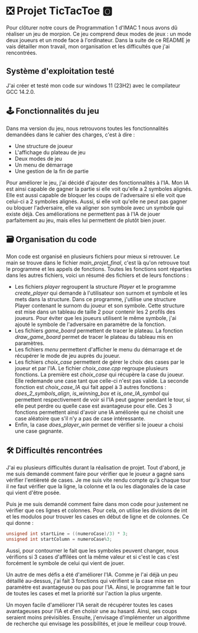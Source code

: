 # ❎ Projet TicTacToe 🅾️
Pour clôturer notre cours de Programmation 1 d'IMAC 1 nous avons dû réaliser un jeu de morpion. Ce jeu comprend deux modes de jeux : un mode deux joueurs et un mode face à l'ordinateur. Dans la suite de ce README je vais détailler mon travail, mon organisation et les difficultés que j'ai rencontrées. 

## Système d'exploitation testé
J'ai créer et testé mon code sur windows 11 (23H2) avec le compilateur GCC 14.2.0.

## 🕹️ Fonctionnalités du jeu 
Dans ma version du jeu, nous retrouvons toutes les fonctionnalités demandées dans le cahier des charges, c'est à dire :
- Une structure de joueur
- L'affichage du plateau de jeu
- Deux modes de jeu
- Un menu de démarrage
- Une gestion de la fin de partie

Pour améliorer le jeu, j'ai décidé d'ajouter des fonctionnalités à l'IA. Mon IA est ainsi capable de gagner la partie si elle voit qu'elle a 2 symboles alignés. Elle est aussi capable de bloquer les coups de l'adversaire si elle voit que celui-ci a 2 symboles alignés. Aussi, si elle voit qu'elle ne peut pas gagner ou bloquer l'adversaire, elle va aligner son symbole avec un symbole qui existe déjà.
Ces améliorations ne permettent pas à l'IA de jouer parfaitement au jeu, mais elles lui permettent de plutôt bien jouer. 

## 🗃️ Organisation du code
Mon code est organisé en plusieurs fichiers pour mieux si retrouver. Le main se trouve dans le fichier *main_projet_final*, c'est là qu'on retrouve tout le programme et les appels de fonctions. Toutes les fonctions sont réparties dans les autres fichiers, voici un résumé des fichiers et de leurs fonctions : 
- Les fichiers *player* regroupent la structure *Player* et le programme *create_player* qui demande à l'utilisateur son surnom et symbole et les mets dans la structure. Dans ce programme, j'utilise une structure Player contenant le surnom du joueur et son symbole. Cette structure est mise dans un tableau de taille 2 pour contenir les 2 profils des joueurs. Pour éviter que les joueurs utilisent le même symbole, j'ai ajouté le symbole de l'adversaire en paramètre de la fonction.
- Les fichiers *game_board* permettent de tracer le plateau. La fonction *draw_game_board* permet de tracer le plateau du tableau mis en paramètres.
- Les fichiers *menu* permettent d'afficher le menu du démarrage et de récupérer le mode de jeu auprès du joueur. 
- Les fichiers *choix_case* permettent de gérer le choix des cases par le joueur et par l'IA. Le fichier *choix_case.cpp* regroupe plusieurs fonctions. La première est *choix_case* qui récupère la case du joueur. Elle redemande une case tant que celle-ci n'est pas valide. La seconde fonction est *choix_case_IA* qui fait appel à 3 autres fonctions : *does_2_symbols_align*, *is_winning_box* et *is_one_IA_symbol* qui permettent respectivement de voir si l'IA peut gagner pendant le tour, si elle peut perdre ou quelle case est avantageuse pour elle. Ces 3 fonctions permettent ainsi d'avoir une IA améliorée qui ne choisit une case aléatoire que s'il n'y a pas de case intéressante.
- Enfin, la case *does_player_win* permet de vérifier si le joueur a choisi une case gagnante.

## 🛠️ Difficultés rencontrées 
J'ai eu plusieurs difficultés durant la réalisation de projet. Tout d'abord, je me suis demandé comment faire pour vérifier que le joueur a gagné sans vérifier l'entièreté de cases. Je me suis vite rendu compte qu'à chaque tour il ne faut vérifier que la ligne, la colonne et la ou les diagonales de la case qui vient d'être posée. 

Puis je me suis demandé comment faire dans mon code pour justement ne vérifier que ces lignes et colonnes. Pour cela, on utilise les divisions de int et les modulos pour trouver les cases en début de ligne et de colonnes. Ce qui donne :  
```cpp
unsigned int startLine = ((numeroCase)/3) * 3;
unsigned int startColumn = numeroCase%3;
```
Aussi, pour contourner le fait que les symboles peuvent changer, nous vérifions si 3 cases d'affilées ont la même valeur et si c'est le cas c'est forcément le symbole de celui qui vient de jouer. 

Un autre de mes défis a été d'améliorer l'IA. Comme je l'ai déjà un peu détaillé au-dessus, j'ai fait 3 fonctions qui vérifient si la case mise en paramètre est avantageuse ou pas pour l'IA. Ainsi, le programme fait le tour de toutes les cases et met la priorité sur l'action la plus urgente. 

Un moyen facile d'améliorer l'IA serait de récupérer toutes les cases avantageuses pour l'IA et d'en choisir une au hasard. Ainsi, ses coups seraient moins prévisibles. Ensuite, j'envisage d'implémenter un algorithme de recherche qui envisage les possibilités, et joue le meilleur coup trouvé.

